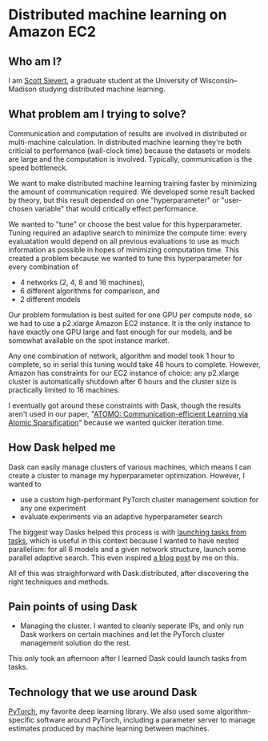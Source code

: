 # Distributed machine learning on Amazon EC2

## Who am I?

I am [Scott Sievert], a graduate student at the University of Wisconsin–Madison
studying distributed machine learning.

## What problem am I trying to solve?
Communication and computation of results are involved in distributed or
multi-machine calculation. In distributed machine learning
they're both criticial to performance (wall-clock time) because the datasets or
models are large and the computation is involved. Typically, communication
is the speed bottleneck.

We want to make distributed machine learning training faster by minimizing the
amount of communication required. We developed some result backed by theory,
but this result depended
on one "hyperparameter" or "user-chosen variable" that would critically
effect performance.

We wanted to "tune" or choose the best value for this hyperparameter.
Tuning required an adaptive search to minimize the compute time:
every evaluatation would depend on all previous evaluations to use
as much information as possible in hopes of minimizing computation time.
This created a problem because we wanted to tune this hyperparameter for
every combination of

* 4 networks (2, 4, 8 and 16 machines),
* 6 different algorithms for comparison, and
* 2 different models

Our problem formulation is best suited for one GPU per compute node, so 
we had to use a p2.xlarge Amazon EC2 instance. It is the only instance
to have exactly one GPU large and fast enough for our models, and be somewhat available
on the spot instance market.

Any one combination of network, algorithm and model took 1 hour to complete,
so in serial this tuning would take 48 hours to complete. However, Amazon
has constraints for our EC2 instance of choice: any p2.xlarge cluster is
automatically shutdown after 6 hours and the cluster size is
practically limited to 16 machines.

I eventually got around these constraints with Dask, though the results
aren't used in our paper,
"[ATOMO: Communication-efficient Learning via Atomic Sparsification][paper]"
because we wanted quicker iteration time.

## How Dask helped me
Dask can easily manage clusters of various machines, which means I can
create a cluster to manage my hyperparameter optimization. However, I
wanted to

* use a custom high-performant PyTorch cluster management solution for any one experiment
* evaluate experiments via an adaptive hyperparameter search

The biggest way Dasks helped this process is with [launching tasks
from tasks][tasks], which is useful in this context because I wanted
to have nested parallelism: for all 6 models and a given network structure,
launch some parallel adaptive search. This even inspired [a blog post] by me
on this.

[tasks]:https://distributed.readthedocs.io/en/latest/task-launch.html

All of this was straighforward with Dask.distributed, after
discovering the right techniques and methods.

## Pain points of using Dask

* Managing the cluster. I wanted to cleanly seperate IPs,
  and only run Dask workers on certain machines and let
  the PyTorch cluster management solution do the rest.
  
This only took an afternoon after I learned Dask could launch
tasks from tasks.

## Technology that we use around Dask
[PyTorch], my favorite deep learning library. We also used
some algorithm-specific software around PyTorch, including a
parameter server to manage estimates produced by 
machine learning between machines.

[paper]:https://arxiv.org/abs/1806.04090
[a blog post]:https://stsievert.com/blog/2018/01/04/dask-get-client/
[Scott Sievert]:https://stsievert.com/
[PyTorch]:https://pytorch.org/
